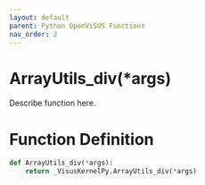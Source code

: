 ```yaml
---
layout: default
parent: Python OpenViSUS Functions
nav_order: 2
---
```


# ArrayUtils_div(*args)

Describe function here.

# Function Definition

```python
def ArrayUtils_div(*args):
    return _VisusKernelPy.ArrayUtils_div(*args)

```